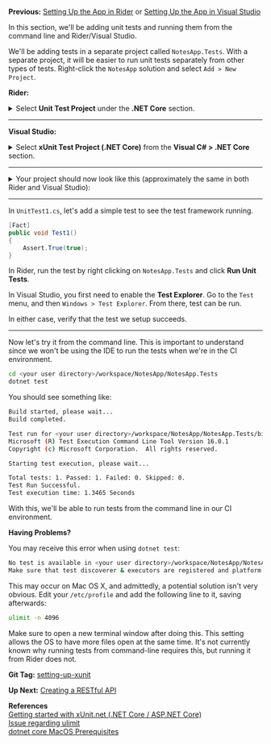 **Previous:** [Setting Up the App in Rider](../setting-up-the-app-in-rider) or [Setting Up the App in Visual Studio](../setting-up-the-app-in-visual-studio)

In this section, we'll be adding unit tests and running them from the command line and Rider/Visual Studio.

We'll be adding tests in a separate project called `NotesApp.Tests`. With a separate project, it will be easier to run unit tests separately from other types of tests. Right-click the `NotesApp` solution and select `Add > New Project`.

**Rider:**
<details>
    <summary>Select <strong>Unit Test Project</strong> under the <strong>.NET Core</strong> section.</summary>
    <a href="../Setting-Up-xUnit/xunit-rider-setup-new-tests-project.png" target="_blank">
        ![xunit-rider-setup-new-tests-project.png](../Setting-Up-xUnit/xunit-rider-setup-new-tests-project.png)
    </a>
</details>

***

**Visual Studio:**
<details>
    <summary>Select <strong>xUnit Test Project (.NET Core)</strong> from the <strong>Visual C# > .NET Core</strong> section.</summary>
    <a href="../Setting-Up-xUnit/xunit-visual-studio-setup-new-tests-project.png" target="_blank">
        ![xunit-visual-studio-setup-new-tests-project.png](../Setting-Up-xUnit/xunit-visual-studio-setup-new-tests-project.png)
    </a>
</details>

***

<details>
    <summary>Your project should now look like this (approximately the same in both Rider and Visual Studio):</summary>
    <a href="../Setting-Up-xUnit/xunit-setup-project-structure.png" target="_blank">
        ![xunit-setup-project-structure.png](../Setting-Up-xUnit/xunit-setup-project-structure.png)
    </a>
</details>

***

In `UnitTest1.cs`, let's add a simple test to see the test framework running.
```c#
[Fact]
public void Test1()
{
    Assert.True(true);
}
```

In Rider, run the test by right clicking on `NotesApp.Tests` and click **Run Unit Tests**.

In Visual Studio, you first need to enable the **Test Explorer**. Go to the `Test` menu, and then `Windows > Test Explorer`. From there, test can be run.
 
In either case, verify that the test we setup succeeds.

***

Now let's try it from the command line. This is important to understand since we won't be using the IDE to run the tests when we're in the CI environment.

```bash
cd <your user directory>/workspace/NotesApp/NotesApp.Tests
dotnet test
```

You should see something like:
```bash
Build started, please wait...
Build completed.

Test run for <your user directory>/workspace/NotesApp/NotesApp.Tests/bin/Debug/netcoreapp2.2/NotesApp.Tests.dll(.NETCoreApp,Version=v2.2)
Microsoft (R) Test Execution Command Line Tool Version 16.0.1
Copyright (c) Microsoft Corporation.  All rights reserved.

Starting test execution, please wait...

Total tests: 1. Passed: 1. Failed: 0. Skipped: 0.
Test Run Successful.
Test execution time: 1.3465 Seconds
```

With this, we'll be able to run tests from the command line in our CI environment.

**Having Problems?**

You may receive this error when using `dotnet test`:
```bash
No test is available in <your user directory>/workspace/NotesApp/NotesApp.Tests/bin/Debug/netcoreapp2.2/NotesApp.Tests.dll.
Make sure that test discoverer & executors are registered and platform & framework version settings are appropriate and try again.
```

This may occur on Mac OS X, and admittedly, a potential solution isn't very obvious. Edit your `/etc/profile` and add the following line to it, saving afterwards:
```bash
ulimit -n 4096
```
Make sure to open a new terminal window after doing this. This setting allows the OS to have more files open at the same time. It's not currently known why running tests from command-line requires this, but running it from Rider does not.

**Git Tag:** [setting-up-xunit](https://github.com/xtreme-steve-elliott/NotesApp/tree/setting-up-xunit)

**Up Next:** [Creating a RESTful API](../creating-a-restful-api)

**References**  
[Getting started with xUnit.net (.NET Core / ASP.NET Core)](https://xunit.github.io/docs/getting-started-dotnet-core)  
[Issue regarding ulimit](https://github.com/Microsoft/vstest/issues/578)  
[dotnet core MacOS Prerequisites](https://github.com/dotnet/docs/blob/master/docs/core/macos-prerequisites.md)
